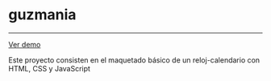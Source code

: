 # guzmania
***
[Ver demo](https://652708aea4fc761b3974d26c--animated-pastelito-de3d23.netlify.app/)

Este proyecto consisten en el maquetado básico de un reloj-calendario con HTML, CSS y JavaScript